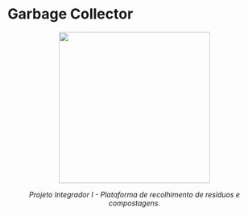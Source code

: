 # Garbage Collector

<div align="center">
<img src="https://univesp.br/sites/527174b7b24a527adc000002/assets/590b74fa9caf4d3c61001001/Univesp_logo_png_rgb.png" width="300">

<i>Projeto Integrador I - Plataforma de recolhimento de resíduos e compostagens.</i>

</div>
